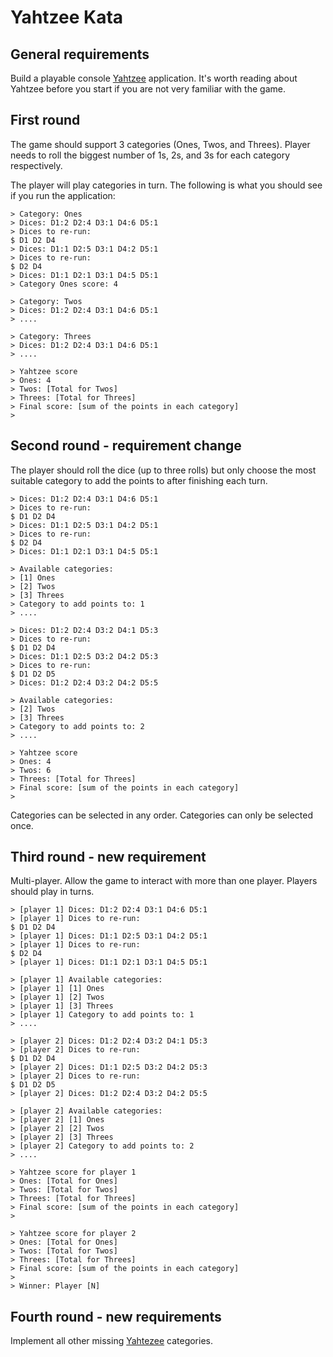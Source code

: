 Yahtzee Kata
============

## General requirements

Build a playable console [Yahtzee](https://en.wikipedia.org/wiki/Yahtzee) application. It's worth reading about Yahtzee before you start if you are not very familiar with the game.  

## First round
 
The game should support 3 categories (Ones, Twos, and Threes). Player needs to roll the biggest number of 1s, 2s, and 3s
 for each category respectively.

The player will play categories in turn. The following is what you should see if you run the application:
 
	> Category: Ones
	> Dices: D1:2 D2:4 D3:1 D4:6 D5:1
	> Dices to re-run: 
    $ D1 D2 D4
	> Dices: D1:1 D2:5 D3:1 D4:2 D5:1 
	> Dices to re-run: 
    $ D2 D4
	> Dices: D1:1 D2:1 D3:1 D4:5 D5:1
	> Category Ones score: 4
 	 
	> Category: Twos
	> Dices: D1:2 D2:4 D3:1 D4:6 D5:1
	> ....
 	
	> Category: Threes
	> Dices: D1:2 D2:4 D3:1 D4:6 D5:1
	> ....
 	
	> Yahtzee score
	> Ones: 4
	> Twos: [Total for Twos]
	> Threes: [Total for Threes]
	> Final score: [sum of the points in each category]
	> 

## Second round - requirement change

The player should roll the dice (up to three rolls) but only choose the most suitable category to add the points to
after finishing each turn. 

	> Dices: D1:2 D2:4 D3:1 D4:6 D5:1
	> Dices to re-run: 
    $ D1 D2 D4
	> Dices: D1:1 D2:5 D3:1 D4:2 D5:1 
	> Dices to re-run: 
    $ D2 D4
	> Dices: D1:1 D2:1 D3:1 D4:5 D5:1

	> Available categories:
	> [1] Ones
	> [2] Twos
	> [3] Threes
	> Category to add points to: 1 
	> ....
 	
	> Dices: D1:2 D2:4 D3:2 D4:1 D5:3
	> Dices to re-run: 
    $ D1 D2 D4
	> Dices: D1:1 D2:5 D3:2 D4:2 D5:3 
	> Dices to re-run: 
    $ D1 D2 D5
	> Dices: D1:2 D2:4 D3:2 D4:2 D5:5

	> Available categories:
	> [2] Twos
	> [3] Threes
	> Category to add points to: 2 
	> ....
	
	> Yahtzee score
	> Ones: 4
	> Twos: 6
	> Threes: [Total for Threes]
	> Final score: [sum of the points in each category]
	> 

Categories can be selected in any order. Categories can only be selected once.

## Third round - new requirement

Multi-player. Allow the game to interact with more than one player. Players should play in turns. 

	> [player 1] Dices: D1:2 D2:4 D3:1 D4:6 D5:1
	> [player 1] Dices to re-run: 
    $ D1 D2 D4
	> [player 1] Dices: D1:1 D2:5 D3:1 D4:2 D5:1 
	> [player 1] Dices to re-run: 
    $ D2 D4
	> [player 1] Dices: D1:1 D2:1 D3:1 D4:5 D5:1
	
	> [player 1] Available categories:
	> [player 1] [1] Ones
	> [player 1] [2] Twos
	> [player 1] [3] Threes
	> [player 1] Category to add points to: 1 
	> ....
	
	> [player 2] Dices: D1:2 D2:4 D3:2 D4:1 D5:3
	> [player 2] Dices to re-run: 
    $ D1 D2 D4
	> [player 2] Dices: D1:1 D2:5 D3:2 D4:2 D5:3 
	> [player 2] Dices to re-run: 
    $ D1 D2 D5
	> [player 2] Dices: D1:2 D2:4 D3:2 D4:2 D5:5
	
	> [player 2] Available categories:
	> [player 2] [1] Ones
	> [player 2] [2] Twos
	> [player 2] [3] Threes
	> [player 2] Category to add points to: 2 
	> ....
	
	> Yahtzee score for player 1
	> Ones: [Total for Ones]
	> Twos: [Total for Twos]
	> Threes: [Total for Threes]
	> Final score: [sum of the points in each category]
	> 
	
	> Yahtzee score for player 2
	> Ones: [Total for Ones]
	> Twos: [Total for Twos]
	> Threes: [Total for Threes]
	> Final score: [sum of the points in each category]
	> 
	> Winner: Player [N]

## Fourth round - new requirements

Implement all other missing [Yahtezee](https://en.wikipedia.org/wiki/Yahtzee) categories. 
